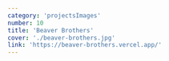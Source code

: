 ```yaml
---
category: 'projectsImages'
number: 10
title: 'Beaver Brothers'
cover: './beaver-brothers.jpg'
link: 'https://beaver-brothers.vercel.app/'
---
```


